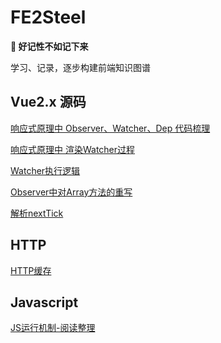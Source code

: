 # FE2Steel

**📝 好记性不如记下来**

学习、记录，逐步构建前端知识图谱

## Vue2.x 源码

[响应式原理中 Observer、Watcher、Dep 代码梳理](./Vue2.x源码/响应式原理中Observer、Watcher、Dep代码梳理.md)

[响应式原理中 渲染Watcher过程](./Vue2.x源码/渲染式Watcher工作流程.md)

[Watcher执行逻辑](./Vue2.x源码/Watcher的执行逻辑.md)

[Observer中对Array方法的重写](./Vue2.x源码/Observer中对Array方法的重写.md)

[解析nextTick](./Vue2.x源码/解析nextTick.md)

## HTTP
[HTTP缓存](./HTTP/HTTP缓存.md)

## Javascript
[JS运行机制-阅读整理](./Javascript/JS运行机制-阅读整理.md)
